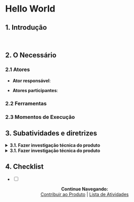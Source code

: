 # Hello World

## 1. Introdução

&nbsp;&nbsp;

## 2. O Necessário


### 2.1 Atores

* **Ator responsável**:

* **Atores participantes**:

### 2.2 Ferramentas

### 2.3 Momentos de Execução

## 3. Subatividades e diretrizes

<details>
<summary><strong>3.1. Fazer investigação técnica do produto</strong></summary>
  
</details>

<details>
<summary><strong>3.1. Fazer investigação técnica do produto</strong></summary>
  <details>
<summary><strong>&nbsp;&nbsp;3.1. Fazer investigação técnica do produto</strong></summary>
  
</details>
</details>


## 4. Checklist

- <input type="checkbox" name="uchk">


<p align="center">
  <b>Continue Navegando:</b><br>
  <a href="https://pedrowagner.github.io/DevRel/Atividades/Produto">Contribuir ao Produto</a> |
  <a href="https://pedrowagner.github.io/DevRel/Atividades">Lista de Atividades</a>
</p>
